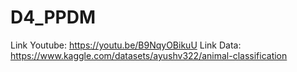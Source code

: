 # D4_PPDM

Link Youtube: https://youtu.be/B9NqyOBikuU
Link Data: https://www.kaggle.com/datasets/ayushv322/animal-classification

